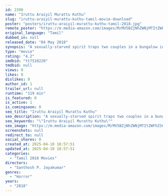 ```yaml
---
id: 2390
name: "Iruttu Araiyil Murattu Kuthu"
slug: "iruttu-araiyil-murattu-kuthu-tamil-movie-download"
poster: "posters/iruttu-araiyil-murattu-kuthu-tamil-2018.jpg"
remote_poster: "https://m.media-amazon.com/images/M/MV5BZjNhZWNjMTItZWFhZS00ZmY4LTlkMzktNTUwNjlhMDcwOTA4XkEyXkFqcGdeQXVyMTEzNzg0Mjkx._V1_SX300.jpg"
original_language: "Tamil"
dubbed_in: null
released_date: "04 May 2018"
synopsis: "A sexually-starved spirit traps two couples in a bungalow in Bangkok where they have planned to stay for a week. The spirit wants one of the two men to have sex with her. Can they manage to escape?"
type: "movie"
rating: "4.2"
imdbid: "tt7510220"
tmdbid: null
views: 0
likes: 0
dislikes: 0
author_id: 1
trailer_url: null
runtime: "119 min"
is_featured: 0
is_active: 1
is_comingsoon: 0
seo_title: "Iruttu Araiyil Murattu Kuthu"
seo_description: "A sexually-starved spirit traps two couples in a bungalow in Bangkok where they have planned to stay for a week. The spirit wants one of the two men to have sex with her. Can they manage to escape?"
seo_keywords: "\"Iruttu Araiyil Murattu Kuthu\""
seo_image: "https://m.media-amazon.com/images/M/MV5BZjNhZWNjMTItZWFhZS00ZmY4LTlkMzktNTUwNjlhMDcwOTA4XkEyXkFqcGdeQXVyMTEzNzg0Mjkx._V1_SX300.jpg"
screenshots: null
redirect_to: null
social_shares: 0
created_at: 2025-04-10 18:57:51
updated_at: 2025-04-10 18:57:51
categories:
  - "Tamil 2018 Movies"
directors:
  - "Santhosh P. Jayakumar"
genres:
  - "Horror"
years:
  - "2018"
---
```

